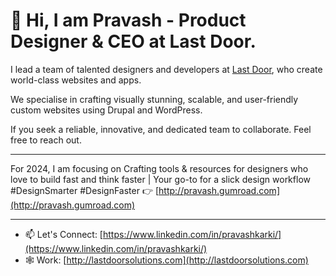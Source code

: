 # 👋 Hi, I am Pravash - Product Designer & CEO at Last Door.


I lead a team of talented designers and developers at [Last Door](http://lastdoorsolutions.com), who create world-class websites and apps. 

We specialise in crafting visually stunning, scalable, and user-friendly custom websites using Drupal and WordPress. 

If you seek a reliable, innovative, and dedicated team to collaborate. Feel free to reach out.

---

For 2024, I am focusing on Crafting tools & resources for designers who love to build fast and think faster | Your go-to for a slick design workflow #DesignSmarter #DesignFaster 👉 [http://pravash.gumroad.com](http://pravash.gumroad.com)

---

- 📫 Let's Connect: [https://www.linkedin.com/in/pravashkarki/](https://www.linkedin.com/in/pravashkarki/)
- 🕸 Work: [http://lastdoorsolutions.com](http://lastdoorsolutions.com)
